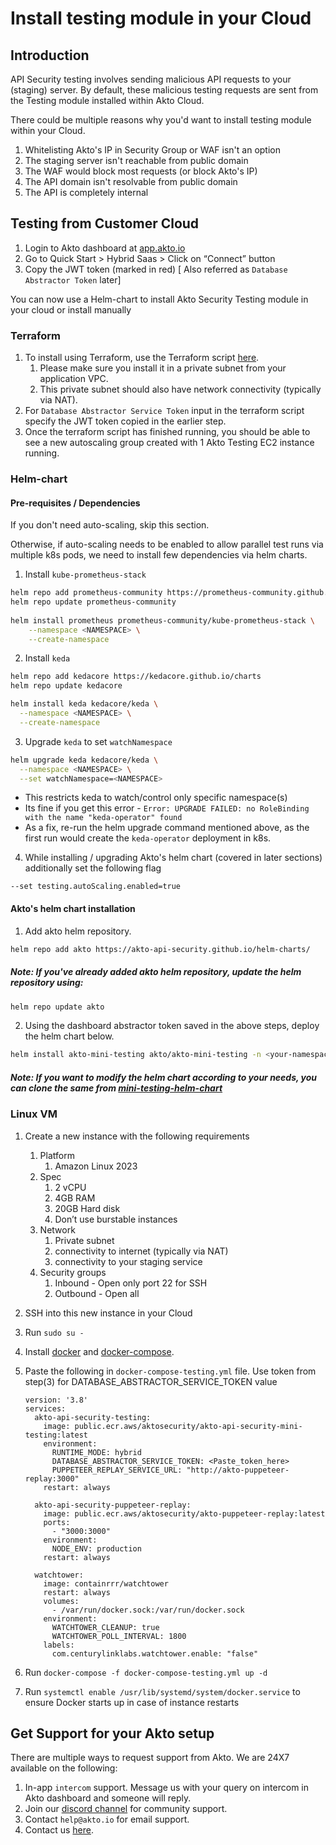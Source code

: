 # Install testing module in your Cloud

## Introduction

API Security testing involves sending malicious API requests to your (staging) server. By default, these malicious testing requests are sent from the Testing module installed within Akto Cloud.

There could be multiple reasons why you'd want to install testing module within your Cloud.

1. Whitelisting Akto's IP in Security Group or WAF isn't an option
2. The staging server isn't reachable from public domain
3. The WAF would block most requests (or block Akto's IP)
4. The API domain isn't resolvable from public domain
5. The API is completely internal

## Testing from Customer Cloud

1. Login to Akto dashboard at [app.akto.io](https://app.akto.io)
2. Go to Quick Start > Hybrid Saas > Click on “Connect” button
3. Copy the JWT token (marked in red) [ Also referred as `Database Abstractor Token` later]

You can now use a Helm-chart to install Akto Security Testing module in your cloud or install manually

### Terraform

1. To install using Terraform, use the Terraform script [here](https://github.com/akto-api-security/infra/blob/feature/quick-setup/templates/mini-testing.tf).
   1. Please make sure you install it in a private subnet from your application VPC.
   2. This private subnet should also have network connectivity (typically via NAT).
2. For `Database Abstractor Service Token` input in the terraform script specify the JWT token copied in the earlier step.
3. Once the terraform script has finished running, you should be able to see a new autoscaling group created with 1 Akto Testing EC2 instance running.

### Helm-chart

#### Pre-requisites / Dependencies
If you don't need auto-scaling, skip this section.

Otherwise, if auto-scaling needs to be enabled to allow parallel test runs via multiple k8s pods, we need to install few dependencies via helm charts.
1. Install `kube-prometheus-stack`
```bash
helm repo add prometheus-community https://prometheus-community.github.io/helm-charts
helm repo update prometheus-community
    
helm install prometheus prometheus-community/kube-prometheus-stack \
	--namespace <NAMESPACE> \
	--create-namespace
```
2. Install `keda`
```bash
helm repo add kedacore https://kedacore.github.io/charts  
helm repo update kedacore

helm install keda kedacore/keda \
  --namespace <NAMESPACE> \
  --create-namespace
```
3. Upgrade `keda` to set `watchNamespace`
```bash
helm upgrade keda kedacore/keda \
  --namespace <NAMESPACE> \
  --set watchNamespace=<NAMESPACE>
```
- This restricts keda to watch/control only specific namespace(s)
- Its fine if you get this error - `Error: UPGRADE FAILED: no RoleBinding with the name "keda-operator" found`
- As a fix, re-run the helm upgrade command mentioned above, as the first run would create the `keda-operator` deployment in k8s.

4. While installing / upgrading Akto's helm chart (covered in later sections) additionally set the following flag
```
--set testing.autoScaling.enabled=true
```

#### Akto's helm chart installation
1. Add akto helm repository.
```bash
helm repo add akto https://akto-api-security.github.io/helm-charts/
```
##### Note: If you've already added akto helm repository, update the helm repository using:
```bash
helm repo update akto
```
2. Using the dashboard abstractor token saved in the above steps, deploy the helm chart below.
```bash
helm install akto-mini-testing akto/akto-mini-testing -n <your-namespace> --set testing.aktoApiSecurityTesting.env.databaseAbstractorToken="<your-database-abstractor-token>"
```
##### Note: If you want to modify the helm chart according to your needs, you can clone the same from [mini-testing-helm-chart](https://github.com/akto-api-security/helm-charts/tree/master/charts/mini-testing)

### Linux VM

1. Create a new instance with the following requirements
   1. Platform
      1. Amazon Linux 2023
   2. Spec
      1. 2 vCPU
      2. 4GB RAM
      3. 20GB Hard disk
      4. Don’t use burstable instances
   3. Network
      1. Private subnet
      2. connectivity to internet (typically via NAT)
      3. connectivity to your staging service
   4. Security groups
      1. Inbound - Open only port 22 for SSH
      2. Outbound - Open all
2. SSH into this new instance in your Cloud
3. Run `sudo su -`
4. Install [docker](https://github.com/akto-api-security/infra/blob/feature/quick-setup/get-docker.sh) and [docker-compose](https://github.com/akto-api-security/infra/blob/feature/quick-setup/get-docker-compose.sh).
5.  Paste the following in `docker-compose-testing.yml` file. Use token from step(3) for DATABASE\_ABSTRACTOR\_SERVICE\_TOKEN value

    ```
    version: '3.8'
    services:
      akto-api-security-testing:
        image: public.ecr.aws/aktosecurity/akto-api-security-mini-testing:latest
        environment:
          RUNTIME_MODE: hybrid
          DATABASE_ABSTRACTOR_SERVICE_TOKEN: <Paste_token_here>
          PUPPETEER_REPLAY_SERVICE_URL: "http://akto-puppeteer-replay:3000"
        restart: always

      akto-api-security-puppeteer-replay:
        image: public.ecr.aws/aktosecurity/akto-puppeteer-replay:latest
        ports:
          - "3000:3000"
        environment:
          NODE_ENV: production
        restart: always

      watchtower:
        image: containrrr/watchtower
        restart: always
        volumes:
          - /var/run/docker.sock:/var/run/docker.sock
        environment:
          WATCHTOWER_CLEANUP: true
          WATCHTOWER_POLL_INTERVAL: 1800
        labels:
          com.centurylinklabs.watchtower.enable: "false"
    ```
6. Run `docker-compose -f docker-compose-testing.yml up -d`
7. Run `systemctl enable /usr/lib/systemd/system/docker.service` to ensure Docker starts up in case of instance restarts

## Get Support for your Akto setup

There are multiple ways to request support from Akto. We are 24X7 available on the following:

1. In-app `intercom` support. Message us with your query on intercom in Akto dashboard and someone will reply.
2. Join our [discord channel](https://www.akto.io/community) for community support.
3. Contact `help@akto.io` for email support.
4. Contact us [here](https://www.akto.io/contact-us).
